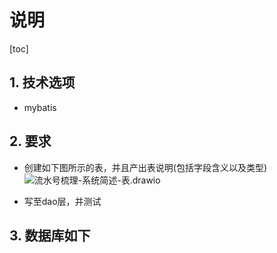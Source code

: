 # 说明
[toc]
## 1. 技术选项
+ mybatis
## 2. 要求
+ 创建如下图所示的表，并且产出表说明(包括字段含义以及类型)
![流水号梳理-系统简述-表.drawio](https://chenhan-others.oss-cn-chengdu.aliyuncs.com/%E6%B5%81%E6%B0%B4%E5%8F%B7%E6%A2%B3%E7%90%86-%E7%B3%BB%E7%BB%9F%E7%AE%80%E8%BF%B0-%E8%A1%A8.drawio.png)

+ 写至dao层，并测试

## 3. 数据库如下

